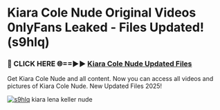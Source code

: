 # Kiara Cole Nude Original Videos 0nlyFans Leaked - Files Updated! (s9hlq)

<h3>🔴 CLICK HERE 🌐==►► <a href="https://tinyurl.com/4mcuefdz" rel="nofollow">Kiara Cole Nude Updated Files</a></h3>

Get Kiara Cole Nude and all content. Now you can access all videos and pictures of Kiara Cole Nude. New Updated Files 2025!

[![s9hlq](https://i.imgur.com/StAQSOY.gif)](https://tinyurl.com/4mcuefdz)
kiara lena keller nude